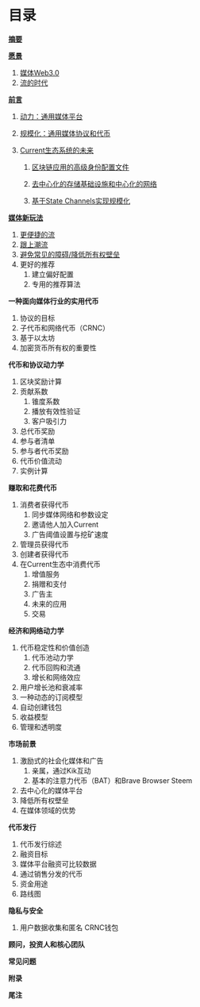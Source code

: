 # 目录

[**摘要**](/zhai-yao.md)

[**愿景**](/yuan-jing.md)

1. [媒体Web3.0](/yuan-jing/mei-ti-web-3-0.md)
2. [流的时代](/yuan-jing/liu-de-shi-dai.md)

[**前言**](/qian-yan.md)

1. [动力：通用媒体平台](/qian-yan/yin-qing-ff1a-tong-yong-mei-ti-ping-tai.md)

2. [规模化：通用媒体协议和代币](/qian-yan/kuo-zhan-ff1a-tong-yong-mei-ti-xie-yi-he-dai-bi.md)

3. [Current生态系统的未来](/qian-yan/currentsheng-tai-xi-tong-de-wei-lai.md)

   1. [区块链应用的高级身份配置文件](/qian-yan/currentsheng-tai-xi-tong-de-wei-lai.md)

   2. [去中心化的存储基础设施和中心化的网络](/qian-yan/currentsheng-tai-xi-tong-de-wei-lai.md)

   3. [基于State Channels实现规模化](/qian-yan/currentsheng-tai-xi-tong-de-wei-lai.md)

[**媒体新玩法**](/mei-ti-xin-wan-fa.md)

1. [更便捷的流](/mei-ti-xin-wan-fa/geng-bian-jie-de-liu.md)
2. [跟上潮流](/mei-ti-xin-wan-fa/gen-jin-wen-hua.md)
3. [避免常见的障碍/降低所有权壁垒](/mei-ti-xin-wan-fa/jiang-di-suo-you-quan-bi-lei.md)
4. 更好的推荐
   1. 建立偏好配置
   2. 专用的推荐算法

**一种面向媒体行业的实用代币**

1. 协议的目标
2. 子代币和网络代币（CRNC）
3. 基于以太坊
4. 加密货币所有权的重要性

**代币和协议动力学**

1. 区块奖励计算
2. 贡献系数
   1. 锥度系数
   2. 播放有效性验证
   3. 客户吸引力
3. 总代币奖励
4. 参与者清单
5. 参与者代币奖励
6. 代币价值流动
7. 实例计算

**赚取和花费代币**

1. 消费者获得代币
   1. 同步媒体网络和参数设定
   2. 邀请他人加入Current
   3. 广告阈值设置与挖矿速度
2. 管理员获得代币
3. 创建者获得代币
4. 在Current生态中消费代币
   1. 增值服务
   2. 捐赠和支付
   3. 广告主
   4. 未来的应用
   5. 交易

**经济和网络动力学**

1. 代币稳定性和价值创造
   1. 代币池动力学
   2. 代币回购和流通
   3. 增长和网络效应
2. 用户增长池和衰减率
3. 一种动态的订阅模型
4. 自动创建钱包
5. 收益模型
6. 管理和透明度

**市场前景**

1. 激励式的社会化媒体和广告
   1. 亲属，通过Kik互动
   2. 基本的注意力代币（BAT）和Brave Browser Steem
2. 去中心化的媒体平台
3. 降低所有权壁垒
4. 在媒体领域的优势

**代币发行**

1. 代币发行综述
2. 融资目标
3. 媒体平台融资可比较数据
4. 通过销售分发的代币
5. 资金用途
6. 路线图

**隐私与安全**

1. 用户数据收集和匿名 CRNC钱包

**顾问，投资人和核心团队**

**常见问题**

**附录**

**尾注**

